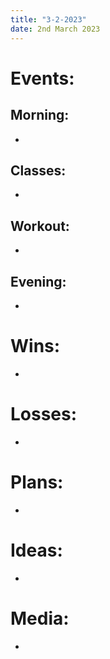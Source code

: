 ```yaml
---
title: "3-2-2023"
date: 2nd March 2023
---
```

# Events:
## Morning:
- 

## Classes:
- 

## Workout:
- 

## Evening:
- 

# Wins:
- 

# Losses:
- 

# Plans:
- 

# Ideas:
- 

# Media:
- 
